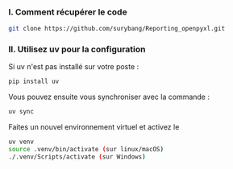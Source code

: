 ### I. Comment récupérer le code 
```bash
git clone https://github.com/surybang/Reporting_openpyxl.git
```

### II. Utilisez uv pour la configuration 

Si uv n'est pas installé sur votre poste : 

```bash
pip install uv
```
Vous pouvez ensuite vous synchroniser avec la commande : 

```bash
uv sync
```
Faites un nouvel environnement virtuel et activez le 

```bash
uv venv
source .venv/bin/activate (sur linux/macOS)
./.venv/Scripts/activate (sur Windows)
```